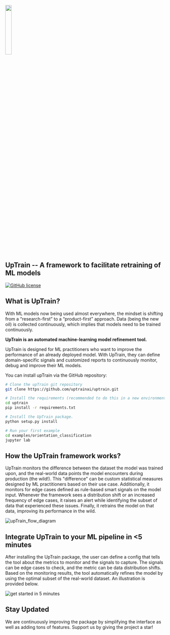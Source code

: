 [<img src="https://user-images.githubusercontent.com/5287871/211485071-e959b10c-3a78-4b02-a636-2fe8db23a3fc.png" width= "20%" />](https://uptrain.ai)

## UpTrain -- A framework to facilitate retraining of ML models
[![GitHub license](https://img.shields.io/badge/License-Apache_2.0-blue.svg)](https://github.com/uptrainai/uptrain/blob/main/LICENSE)

## What is UpTrain?
With ML models now being used almost everywhere, the mindset is shifting from a “research-first” to a “product-first” approach. Data (being the new oil) is collected continuously, which implies that models need to be trained continuously. 

**UpTrain is an automated machine-learning model refinement tool.**

UpTrain is designed for ML practitioners who want to improve the performance of an already deployed model. With UpTrain, they can define domain-specific signals and customized reports to continuously monitor, debug and improve their ML models. 

You can install upTrain via the GitHub repository:
```bash
# Clone the upTrain git repository
git clone https://github.com/uptrainai/uptrain.git

# Install the requirements (recommended to do this in a new environment)
cd uptrain
pip install -r requirements.txt

# Install the UpTrain package.
python setup.py install

# Run your first example
cd examples/orientation_classification
jupyter lab
```
## How the UpTrain framework works?
UpTrain monitors the difference between the dataset the model was trained upon, and the real-world data points the model encounters during production (the wild!). This "difference" can be custom statistical measures designed by ML practitioners based on their use case. Additionally, it monitors for edge cases defined as rule-based smart signals on the model input. Whenever the framework sees a distribution shift or an increased frequency of edge cases, it raises an alert while identifying the subset of data that experienced these issues. Finally, it retrains the model on that data, improving its performance in the wild.

![upTrain_flow_diagram](https://user-images.githubusercontent.com/5287871/200270401-13935ddb-111c-432d-bf4a-96849fb875ff.png)

## Integrate UpTrain to your ML pipeline in <5 minutes
After installing the UpTrain package, the user can define a config that tells the tool about the metrics to monitor and the signals to capture. The signals can be edge cases to check, and the metric can be data distribution shifts. Based on the monitoring results, the tool automatically refines the model by using the optimal subset of the real-world dataset. An illustration is provided below. 

![get started in 5 minutes](https://user-images.githubusercontent.com/5287871/200270545-79ac887f-7786-47c5-bc59-87a37ee83f63.png)

## Stay Updated
We are continuously improving the package by simplifying the interface as well as adding tons of features. Support us by giving the project a star!
